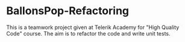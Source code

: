 BallonsPop-Refactoring
======================

This is a teamwork project given at Telerik Academy for "High Quality Code" course. 
The aim is to refactor the code and write unit tests.
